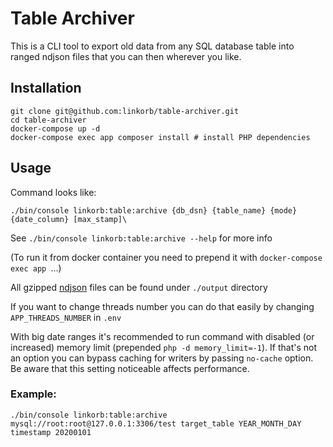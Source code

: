 Table Archiver
==============
This is a CLI tool to export old data from any SQL database table into ranged ndjson files 
that you can then wherever you like.

## Installation

    git clone git@github.com:linkorb/table-archiver.git
    cd table-archiver
    docker-compose up -d
    docker-compose exec app composer install # install PHP dependencies

## Usage
Command looks like:

    ./bin/console linkorb:table:archive {db_dsn} {table_name} {mode} {date_column} [max_stamp]\
See `./bin/console linkorb:table:archive --help` for more info

(To run it from docker container you need to prepend it with `docker-compose exec app `...)

All gzipped [ndjson](http://ndjson.org/) files can be found under `./output` directory

If you want to change threads number you can do that easily by changing `APP_THREADS_NUMBER` in `.env`

With big date ranges it's recommended to run command with disabled (or increased) memory limit 
(prepended `php -d memory_limit=-1`). If that's not an option you can bypass caching for writers by passing `no-cache`
option. Be aware that this setting noticeable affects performance.

### Example:
    
    ./bin/console linkorb:table:archive mysql://root:root@127.0.0.1:3306/test target_table YEAR_MONTH_DAY timestamp 20200101
